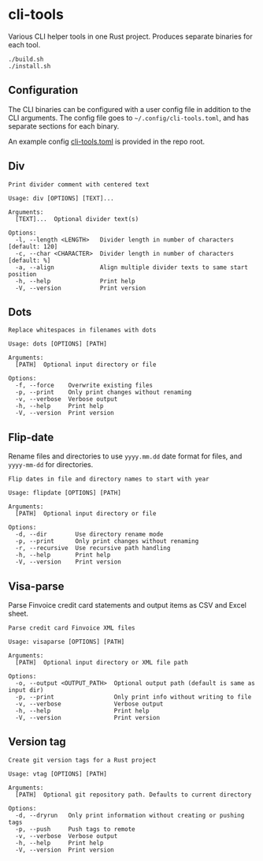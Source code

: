 # cli-tools

Various CLI helper tools in one Rust project.
Produces separate binaries for each tool.

```shell
./build.sh
./install.sh
```

## Configuration

The CLI binaries can be configured with a user config file in addition to the CLI arguments.
The config file goes to `~/.config/cli-tools.toml`,
and has separate sections for each binary.

An example config [cli-tools.toml](./cli-tools.toml) is provided in the repo root.

## Div

```console
Print divider comment with centered text

Usage: div [OPTIONS] [TEXT]...

Arguments:
  [TEXT]...  Optional divider text(s)

Options:
  -l, --length <LENGTH>   Divider length in number of characters [default: 120]
  -c, --char <CHARACTER>  Divider length in number of characters [default: %]
  -a, --align             Align multiple divider texts to same start position
  -h, --help              Print help
  -V, --version           Print version
```

## Dots

```console
Replace whitespaces in filenames with dots

Usage: dots [OPTIONS] [PATH]

Arguments:
  [PATH]  Optional input directory or file

Options:
  -f, --force    Overwrite existing files
  -p, --print    Only print changes without renaming
  -v, --verbose  Verbose output
  -h, --help     Print help
  -V, --version  Print version
```

## Flip-date

Rename files and directories to use `yyyy.mm.dd` date format for files,
and `yyyy-mm-dd` for directories.

```console
Flip dates in file and directory names to start with year

Usage: flipdate [OPTIONS] [PATH]

Arguments:
  [PATH]  Optional input directory or file

Options:
  -d, --dir        Use directory rename mode
  -p, --print      Only print changes without renaming
  -r, --recursive  Use recursive path handling
  -h, --help       Print help
  -V, --version    Print version
```

## Visa-parse

Parse Finvoice credit card statements and output items as CSV and Excel sheet.

```console
Parse credit card Finvoice XML files

Usage: visaparse [OPTIONS] [PATH]

Arguments:
  [PATH]  Optional input directory or XML file path

Options:
  -o, --output <OUTPUT_PATH>  Optional output path (default is same as input dir)
  -p, --print                 Only print info without writing to file
  -v, --verbose               Verbose output
  -h, --help                  Print help
  -V, --version               Print version
```

## Version tag

```console
Create git version tags for a Rust project

Usage: vtag [OPTIONS] [PATH]

Arguments:
  [PATH]  Optional git repository path. Defaults to current directory

Options:
  -d, --dryrun   Only print information without creating or pushing tags
  -p, --push     Push tags to remote
  -v, --verbose  Verbose output
  -h, --help     Print help
  -V, --version  Print version
```
